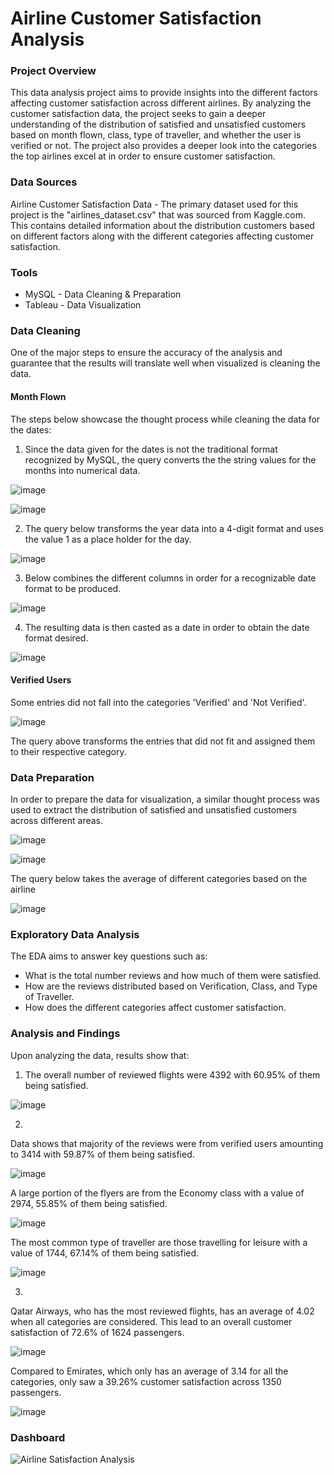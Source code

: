 # Airline Customer Satisfaction Analysis

### Project Overview

   This data analysis project aims to provide insights into the different factors affecting customer satisfaction across different airlines. By analyzing the customer satisfaction data,
   the project seeks to gain a deeper understanding of the distribution of satisfied and unsatisfied customers based on month flown, class, type of traveller, and whether the user is verified or not. 
   The project also provides a deeper look into the categories the top airlines excel at in order to ensure customer satisfaction.

  
### Data Sources

   Airline Customer Satisfaction Data - The primary dataset used for this project is the "airlines_dataset.csv" that was sourced from Kaggle.com. This contains detailed information about the distribution customers based on 
   different factors along with the different categories affecting customer satisfaction.

### Tools

  - MySQL - Data Cleaning & Preparation
  - Tableau - Data Visualization

### Data Cleaning 

One of the major steps to ensure the accuracy of the analysis and guarantee that the results will translate well when visualized is cleaning the data. 


#### Month Flown

The steps below showcase the thought process while cleaning the data for the dates:

1. Since the data given for the dates is not the traditional format recognized by MySQL, the query converts the the string values for the months into numerical data.

![image](https://github.com/NinoJornales/sql-tableau-project-airline-satisfaction/assets/166905805/0dbc3c43-7d30-4559-90e6-ddffa3cfef4b)

![image](https://github.com/NinoJornales/sql-tableau-project-airline-satisfaction/assets/166905805/bf766aa5-8927-4d04-ae81-e0c8679ef517)

2. The query below transforms the year data into a 4-digit format and uses the value 1 as a place holder for the day. 

![image](https://github.com/NinoJornales/sql-tableau-project-airline-satisfaction/assets/166905805/cc887640-1b00-4628-9040-f222de536ce4)

3. Below combines the different columns in order for a recognizable date format to be produced.

![image](https://github.com/NinoJornales/sql-tableau-project-airline-satisfaction/assets/166905805/7ebda0bc-e95b-4113-8761-3ab21daccf97)

4. The resulting data is then casted as a date in order to obtain the date format desired.

![image](https://github.com/NinoJornales/sql-tableau-project-airline-satisfaction/assets/166905805/eb1e8cd5-1f78-4221-9b72-fff44ed425a0)


#### Verified Users

Some entries did not fall into the categories 'Verified' and 'Not Verified'. 

![image](https://github.com/NinoJornales/sql-tableau-project-airline-satisfaction/assets/166905805/1776e5b8-1560-498c-bf5b-620dd125eda0)

The query above transforms the entries that did not fit and assigned them to their respective category.

### Data Preparation

In order to prepare the data for visualization, a similar thought process was used to extract the distribution of satisfied and unsatisfied customers across different areas.

![image](https://github.com/NinoJornales/sql-tableau-project-airline-satisfaction/assets/166905805/3301ea41-bf7c-4621-8e3a-5753a5617668)

![image](https://github.com/NinoJornales/sql-tableau-project-airline-satisfaction/assets/166905805/d7c37a09-2bd4-4b05-b619-82eed813a4b2)

The query below takes the average of different categories based on the airline

![image](https://github.com/NinoJornales/sql-tableau-project-airline-satisfaction/assets/166905805/4d7cb8a1-bb88-4f45-8353-49c99ac3bdaf)


### Exploratory Data Analysis

The EDA aims to answer key questions such as:

- What is the total number reviews and how much of them were satisfied.
- How are the reviews distributed based on Verification, Class, and Type of Traveller.
- How does the different categories affect customer satisfaction.
  

### Analysis and Findings

Upon analyzing the data, results show that:

1. The overall number of reviewed flights were 4392 with 60.95% of them being satisfied. 

![image](https://github.com/NinoJornales/sql-tableau-project-airline-satisfaction/assets/166905805/e6a5ef6a-d048-4ecd-a577-75c4a2fe1692)

2. 

Data shows that majority of the reviews were from verified users amounting to 3414 with 59.87% of them being satisfied.
   
![image](https://github.com/NinoJornales/sql-tableau-project-airline-satisfaction/assets/166905805/c8897bf8-352f-4b4f-b06f-28d81de6c3d3)

A large portion of the flyers are from the Economy class with a value of 2974, 55.85% of them being satisfied.

![image](https://github.com/NinoJornales/sql-tableau-project-airline-satisfaction/assets/166905805/48684c74-8e3a-4ce3-897f-67f51cfd2760)

The most common type of traveller are those travelling for leisure with a value of 1744, 67.14% of them being satisfied.

![image](https://github.com/NinoJornales/sql-tableau-project-airline-satisfaction/assets/166905805/5ca95ad3-d7ca-4afa-b0d0-0274f6643573)


3.  
Qatar Airways, who has the most reviewed flights, has an average of 4.02 when all categories are considered. This lead to an overall customer satisfaction of 72.6% of 1624 passengers.

![image](https://github.com/NinoJornales/sql-tableau-project-airline-satisfaction/assets/166905805/aff48c43-a538-4f49-8d97-5e31515d7efd)

Compared to Emirates, which only has an average of 3.14 for all the categories, only saw a 39.26% customer satisfaction across 1350 passengers. 

![image](https://github.com/NinoJornales/sql-tableau-project-airline-satisfaction/assets/166905805/599c635e-01eb-4c95-980b-c8efc6fbb50b)



### Dashboard


![Airline Satisfaction Analysis](https://github.com/NinoJornales/sql-tableau-project-airline-satisfaction/assets/166905805/25619d11-35af-4313-a173-6421404a6809)

